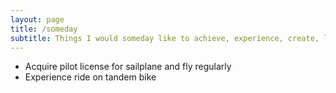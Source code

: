 ```yaml
---
layout: page
title: /someday
subtitle: Things I would someday like to achieve, experience, create, learn, understand...
---
```


- Acquire pilot license for sailplane and fly regularly
- Experience ride on tandem bike

